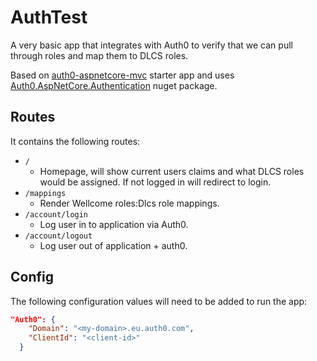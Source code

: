 # AuthTest

A very basic app that integrates with Auth0 to verify that we can pull through roles and map them to DLCS roles.

Based on [auth0-aspnetcore-mvc](https://github.com/auth0-samples/auth0-aspnetcore-mvc-samples/tree/master/Quickstart/Sample) starter app and uses [Auth0.AspNetCore.Authentication](https://www.nuget.org/packages/Auth0.AspNetCore.Authentication/) nuget package.

## Routes

It contains the following routes:

- `/`
  - Homepage, will show current users claims and what DLCS roles would be assigned. If not logged in will redirect to login.
- `/mappings`
  - Render Wellcome roles:Dlcs role mappings.
- `/account/login`
  - Log user in to application via Auth0.
- `/account/logout`
  - Log user out of application + auth0.

## Config

The following configuration values will need to be added to run the app:

```json
"Auth0": {
    "Domain": "<my-domain>.eu.auth0.com",
    "ClientId": "<client-id>"
  }
```

